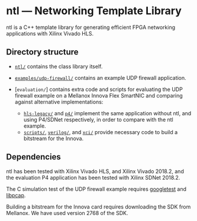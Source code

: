 ntl &mdash; Networking Template Library
===

ntl is a C++ template library for generating efficient FPGA networking
applications with Xilinx Vivado HLS.

Directory structure
---

  * [`ntl/`](ntl/) contains the class library itself.
  * [`examples/udp-firewall/`](examples/udp-firewall/) contains an example UDP firewall application.
  * [`evaluation/`] contains extra code and scripts for evaluating the UDP
    firewall example on a Mellanox Innova Flex SmartNIC and comparing against
    alternative implementations:

    * [`hls-legacy/`](evaluation/hls-legacy/) and
      [`p4/`](evaluation/p4/) implement the same application
      without ntl, and using P4/SDNet respectively, in order to compare with the
      ntl example.
    * [`scripts/`](evaluation/scripts/), [`verilog/`](evaluation/verilog/),
      and [`xci/`](evaluation/xci/) provide necessary code to build a bitstream for the
      Innova.

Dependencies
---

ntl has been tested with Xilinx Vivado HLS, and Xilinx Vivado 2018.2, and the
evaluation P4 application has been tested with Xilinx SDNet 2018.2.

The C simulation test of the UDP firewall example requires
[googletest](https://github.com/google/googletest) and
[libpcap](https://www.tcpdump.org/).

Building a bitstream for the Innova card requires downloading the SDK from
Mellanox. We have used version 2768 of the SDK.
